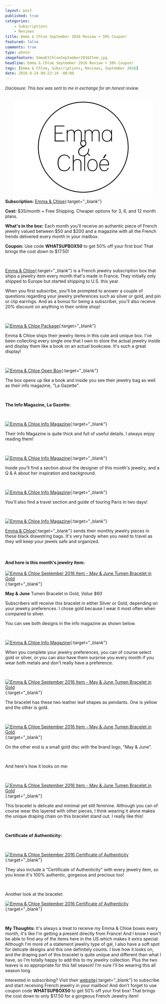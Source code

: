 ```yaml
---
layout: post
published: true
categories: 
    - Subscriptions
    - Reviews
title: Emma & Chloe September 2016 Review + 50% Coupon!
featured: false
comments: true
type: photo
imagefeature: EmmaEtChloeSeptember2016Item.jpg
headline: Emma & Chloe September 2016 Review + 50% Coupon!
tags: [Emma & Chloe, Subscriptions, Reviews, September 2016]
date: 2016-9-24 09:23:19 -08:00
---
```


<i><font size="2">Disclosure: This box was sent to me in exchange for an honest review.</font></i>

<br>

<center><a href="http://www.shareasale.com/r.cfm?B=852386&U=1115177&M=65239&urllink=" target="_blank">
<img src="/images/Emma-Chloe-Logo.png" border="0" style="border:none;max-width:100%;" alt="Emma & Chloe Logo" />
</a></center>

**Subscription:** [Emma & Chloe](http://www.shareasale.com/r.cfm?B=852386&U=1115177&M=65239&urllink=){:target="_blank"}

**Cost:** $35/month + Free Shipping. Cheaper options for 3, 6, and 12 month plans.

**What's in the box:** Each month you'll receive an authentic piece of French jewelry valued between $50 and $200 and a magazine with all the French trends delivered every month in your mailbox.

**Coupon:** Use code **WHATSUPBOX50** to get 50% off your first box! That brings the cost down to $17.50!

<br>

[Emma & Chloe](http://www.shareasale.com/r.cfm?B=852386&U=1115177&M=65239&urllink=){:target="_blank"} is a French jewelry subscription box that ships a jewelry item every month that's made in France. They initially only shipped to Europe but started shipping to U.S. this year.

When you first subscribe, you'll be prompted to answer a couple of questions regarding your jewelry preferences such as silver or gold, and pin or clip earrings. And as a bonus for being a subscriber, you'll also receive 20% discount on anything in their online shop!

<br>

[![Emma & Chloe Package](http://whatsupmailbox.com/images/EmmaEtChloeSeptember2016Box.jpg)](http://www.shareasale.com/r.cfm?B=852386&U=1115177&M=65239&urllink=){:target="_blank"}

Emma & Chloe ships their jewelry items in this cute and unique box. I've been collecting every single one that I own to store the actual jewelry inside and display them like a book on an actual bookcase. It's such a great display!

<br>

[![Emma & Chloe Open Box](http://whatsupmailbox.com/images/EmmaEtChloeSeptember2016OpenBox.jpg)](http://www.shareasale.com/r.cfm?B=852386&U=1115177&M=65239&urllink=){:target="_blank"}
 
The box opens up like a book and inside you see their jewelry bag as well as their info magazine, "La Gazette".

<br>

**The Info Magazine, La Gazette:**

<br>

[![Emma & Chloe Info Magazine](http://whatsupmailbox.com/images/EmmaEtChloeSeptember2016InfoMagazine.jpg)](http://www.shareasale.com/r.cfm?B=852386&U=1115177&M=65239&urllink=){:target="_blank"}

Their Info Magazine is quite thick and full of useful details. I always enjoy reading them!

<br>

[![Emma & Chloe Info Magazine](http://whatsupmailbox.com/images/EmmaEtChloeSeptember2016InfoMagazine02.jpg)](http://www.shareasale.com/r.cfm?B=852386&U=1115177&M=65239&urllink=){:target="_blank"}

Inside you'll find a section about the designer of this month's jewelry, and a Q & A about her inspiration and background.

<br>

[![Emma & Chloe Info Magazine](http://whatsupmailbox.com/images/EmmaEtChloeSeptember2016InfoMagazine03.jpg)](http://www.shareasale.com/r.cfm?B=852386&U=1115177&M=65239&urllink=){:target="_blank"}

You'll also find a travel section and guide of touring Paris in two days!

<br>

[![Emma & Chloe Info Magazine](http://whatsupmailbox.com/images/EmmaEtChloeSeptember2016JewelryPouch.jpg)](http://www.shareasale.com/r.cfm?B=852386&U=1115177&M=65239&urllink=){:target="_blank"}

[Emma & Chloe](http://www.shareasale.com/r.cfm?B=852386&U=1115177&M=65239&urllink=){:target="_blank"} sends their monthly jewelry pieces in these black drawstring bags. It's very handy when you need to travel as they will keep your jewels safe and organized.

<br>

<H4>And here is this month's jewelry item:</H4>

[![Emma & Chloe September 2016 Item - May & June Tumen Bracelet in Gold](http://whatsupmailbox.com/images/EmmaEtChloeSeptember2016MayAndJuneTumenBraceletGold.jpg)](http://www.shareasale.com/r.cfm?B=852386&U=1115177&M=65239&urllink=){:target="_blank"}

**May & June** Tumen Bracelet in Gold, *Value $60*

Subscribers will receive this bracelet in either Silver or Gold, depending on your jewelry preferences. I chose gold because I wear it most often when compared to silver.

You can see both designs in the info magazine as shown below.

<br>

[![Emma & Chloe Info Magazine](http://whatsupmailbox.com/images/EmmaEtChloeSeptember2016InfoMagazine04.jpg)](http://www.shareasale.com/r.cfm?B=852386&U=1115177&M=65239&urllink=){:target="_blank"}

When you complete your jewelry preferences, you can of course select gold or silver, or you can also have them surprise you every month if you wear both metals and don't really have a preference.

<br>

[![Emma & Chloe September 2016 Item - May & June Tumen Bracelet in Gold](http://whatsupmailbox.com/images/EmmaEtChloeSeptember2016MayAndJuneTumenBraceletGold03.jpg)](http://www.shareasale.com/r.cfm?B=852386&U=1115177&M=65239&urllink=){:target="_blank"}

The bracelet has these two leather leaf shapes as pendants. One is yellow and the other is gold.

<br>

[![Emma & Chloe September 2016 Item - May & June Tumen Bracelet in Gold](http://whatsupmailbox.com/images/EmmaEtChloeSeptember2016MayAndJuneTumenBraceletGold04.jpg)](http://www.shareasale.com/r.cfm?B=852386&U=1115177&M=65239&urllink=){:target="_blank"}

On the other end is a small gold disc with the brand logo, "May & June".

<br>

And here's how it looks on me:

<br>

[![Emma & Chloe September 2016 Item - May & June Tumen Bracelet in Gold](http://whatsupmailbox.com/images/EmmaEtChloeSeptember2016MayAndJuneTumenBraceletGold02.jpg)](http://www.shareasale.com/r.cfm?B=852386&U=1115177&M=65239&urllink=){:target="_blank"}

This bracelet is delicate and minimal yet still feminine. Although you can of course wear this layered with other pieces, I think wearing it alone makes the unique draping chain on this bracelet stand out. I really like this!

<br>

**Certificate of Authenticity:**

<br>

[![Emma & Chloe September 2016 Certificate of Authenticity](http://whatsupmailbox.com/images/EmmaEtChloeSeptember2016CertificateOfAuthenticity.jpg)](http://www.shareasale.com/r.cfm?B=852386&U=1115177&M=65239&urllink=){:target="_blank"}

They also include a "Certificate of Authenticity" with every jewelry item, so you know it's 100% authentic, gorgeous and precious too!

<br>

Another look at the bracelet:

[![Emma & Chloe September 2016 Certificate of Authenticity](http://whatsupmailbox.com/images/EmmaEtChloeSeptember2016Item.jpg)](http://www.shareasale.com/r.cfm?B=852386&U=1115177&M=65239&urllink=){:target="_blank"}

<br>

<i class="icon-exclamation-sign"></i> **My Thoughts:** It's always a treat to receive my Emma & Chloe boxes every month, it's like I'm getting a present directly from France! And I know I won't be able to find any of the items here in the US which makes it extra special. Although I'm more of a statement jewelry type of gal, I also have a soft spot for delicate designs and this one definitely counts. I love how it looks on, and the draping part of this bracelet is quite unique and different than what I have, so I'm totally happy to add this to my jewelry collection. Plus the two leaves is so appropriate for this fall season! I'm sure I'll be wearing this all season long.

Interested in subscribing? Visit their [website](http://www.shareasale.com/r.cfm?B=852386&U=1115177&M=65239&urllink=){:target="_blank"} to subscribe and start receiving French jewelry in your mailbox! And don't forget to use coupon code **WHATSUPBOX50** to get 50% off your first box! That brings the cost down to only $17.50 for a gorgeous French Jewelry item!
